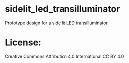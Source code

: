 # sidelit_led_transilluminator 
Prototype design for a side lit LED transilluminator.

# License: 
Creative Commons Attribution 4.0 International CC BY 4.0

